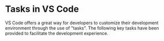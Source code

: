 # Tasks in VS Code

VS Code offers a great way for developers to customize their development
environment through the use of "tasks". The following key tasks have been
provided to facilitate the development experience.